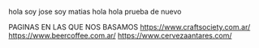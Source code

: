hola
soy jose
soy matias
hola hola
prueba de nuevo

PAGINAS EN LAS QUE NOS BASAMOS
https://www.craftsociety.com.ar/
https://www.beercoffee.com.ar/
https://www.cervezaantares.com/